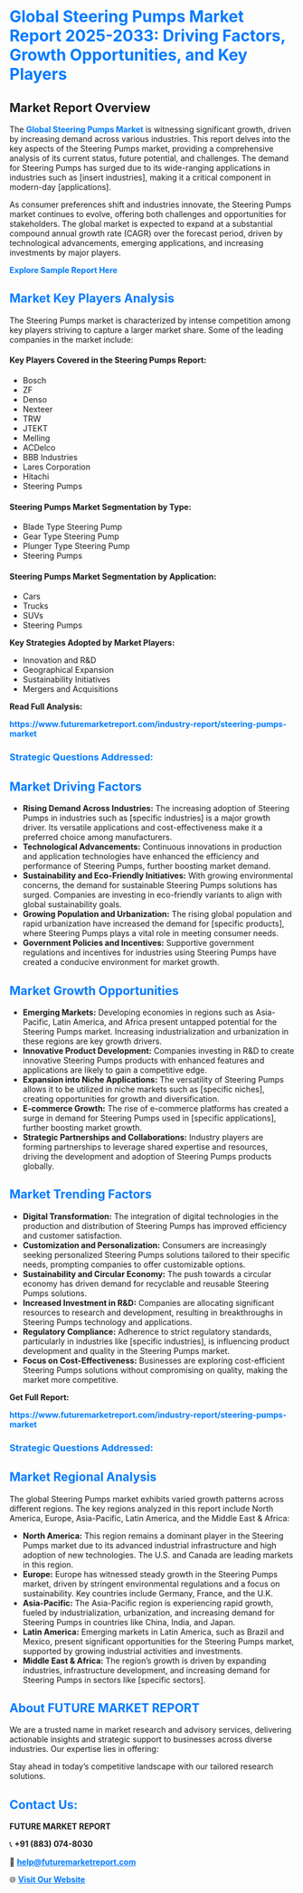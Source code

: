 <h1 style="color: #007BFF;">Global Steering Pumps Market Report 2025-2033: Driving Factors, Growth Opportunities, and Key Players</h1>

<section id="overview">
<h2>Market Report Overview</h2>
<p>The <a href="https://www.futuremarketreport.com/industry-report/steering-pumps-market" style="color: #007BFF; text-decoration: none;"><strong>Global Steering Pumps Market</strong></a> is witnessing significant growth, driven by increasing demand across various industries. This report delves into the key aspects of the Steering Pumps market, providing a comprehensive analysis of its current status, future potential, and challenges. The demand for Steering Pumps has surged due to its wide-ranging applications in industries such as [insert industries], making it a critical component in modern-day [applications].</p>
<p>As consumer preferences shift and industries innovate, the Steering Pumps market continues to evolve, offering both challenges and opportunities for stakeholders. The global market is expected to expand at a substantial compound annual growth rate (CAGR) over the forecast period, driven by technological advancements, emerging applications, and increasing investments by major players.</p>
</section>

<section id="overview">
<p><a href="https://www.futuremarketreport.com/request-sample/reportId=110227" style="color: #007BFF; text-decoration: none;"><strong>Explore Sample Report Here</strong></a></p>
</section>

<section id="key-players">
<h2 style="color: #007BFF;">Market Key Players Analysis</h2>
<p>The Steering Pumps market is characterized by intense competition among key players striving to capture a larger market share. Some of the leading companies in the market include:</p>
<h4>Key Players Covered in the Steering Pumps Report:</h4>
<ul><li>Bosch</li><li>ZF</li><li>Denso</li><li>Nexteer</li><li>TRW</li><li>JTEKT</li><li>Melling</li><li>ACDelco</li><li>BBB Industries</li><li>Lares Corporation</li><li>Hitachi</li><li>Steering Pumps</li></ul>
<h4>Steering Pumps Market Segmentation by Type:</h4>
<ul><li>Blade Type Steering Pump</li><li>Gear Type Steering Pump</li><li>Plunger Type Steering Pump</li><li>Steering Pumps</li></ul>

<h4>Steering Pumps Market Segmentation by Application:</h4>
<ul><li>Cars</li><li>Trucks</li><li>SUVs</li><li>Steering Pumps</li></ul>
<p><strong>Key Strategies Adopted by Market Players:</strong></p>
<ul>
<li>Innovation and R&D</li>
<li>Geographical Expansion</li>
<li>Sustainability Initiatives</li>
<li>Mergers and Acquisitions</li>
</ul>
</section>

<section>
<p><strong>Read Full Analysis: </strong></p><a href="https://www.futuremarketreport.com/industry-report/steering-pumps-market" style="color: #007BFF; text-decoration: none;"><strong>https://www.futuremarketreport.com/industry-report/steering-pumps-market</strong></a>
<h3 style="color: #007BFF;">Strategic Questions Addressed:</h3>
</section>

<section id="driving-factors">
<h2 style="color: #007BFF;">Market Driving Factors</h2>
<ul>
<li><strong>Rising Demand Across Industries:</strong> The increasing adoption of Steering Pumps in industries such as [specific industries] is a major growth driver. Its versatile applications and cost-effectiveness make it a preferred choice among manufacturers.</li>
<li><strong>Technological Advancements:</strong> Continuous innovations in production and application technologies have enhanced the efficiency and performance of Steering Pumps, further boosting market demand.</li>
<li><strong>Sustainability and Eco-Friendly Initiatives:</strong> With growing environmental concerns, the demand for sustainable Steering Pumps solutions has surged. Companies are investing in eco-friendly variants to align with global sustainability goals.</li>
<li><strong>Growing Population and Urbanization:</strong> The rising global population and rapid urbanization have increased the demand for [specific products], where Steering Pumps plays a vital role in meeting consumer needs.</li>
<li><strong>Government Policies and Incentives:</strong> Supportive government regulations and incentives for industries using Steering Pumps have created a conducive environment for market growth.</li>
</ul>
</section>

<section id="growth-opportunities">
<h2 style="color: #007BFF;">Market Growth Opportunities</h2>
<ul>
<li><strong>Emerging Markets:</strong> Developing economies in regions such as Asia-Pacific, Latin America, and Africa present untapped potential for the Steering Pumps market. Increasing industrialization and urbanization in these regions are key growth drivers.</li>
<li><strong>Innovative Product Development:</strong> Companies investing in R&D to create innovative Steering Pumps products with enhanced features and applications are likely to gain a competitive edge.</li>
<li><strong>Expansion into Niche Applications:</strong> The versatility of Steering Pumps allows it to be utilized in niche markets such as [specific niches], creating opportunities for growth and diversification.</li>
<li><strong>E-commerce Growth:</strong> The rise of e-commerce platforms has created a surge in demand for Steering Pumps used in [specific applications], further boosting market growth.</li>
<li><strong>Strategic Partnerships and Collaborations:</strong> Industry players are forming partnerships to leverage shared expertise and resources, driving the development and adoption of Steering Pumps products globally.</li>
</ul>
</section>

<section id="trending-factors">
<h2 style="color: #007BFF;">Market Trending Factors</h2>
<ul>
<li><strong>Digital Transformation:</strong> The integration of digital technologies in the production and distribution of Steering Pumps has improved efficiency and customer satisfaction.</li>
<li><strong>Customization and Personalization:</strong> Consumers are increasingly seeking personalized Steering Pumps solutions tailored to their specific needs, prompting companies to offer customizable options.</li>
<li><strong>Sustainability and Circular Economy:</strong> The push towards a circular economy has driven demand for recyclable and reusable Steering Pumps solutions.</li>
<li><strong>Increased Investment in R&D:</strong> Companies are allocating significant resources to research and development, resulting in breakthroughs in Steering Pumps technology and applications.</li>
<li><strong>Regulatory Compliance:</strong> Adherence to strict regulatory standards, particularly in industries like [specific industries], is influencing product development and quality in the Steering Pumps market.</li>
<li><strong>Focus on Cost-Effectiveness:</strong> Businesses are exploring cost-efficient Steering Pumps solutions without compromising on quality, making the market more competitive.</li>
</ul>
</section>

<section>
<p><strong>Get Full Report: </strong></p><a href="https://www.futuremarketreport.com/industry-report/steering-pumps-market" style="color: #007BFF; text-decoration: none;"><strong>https://www.futuremarketreport.com/industry-report/steering-pumps-market</strong></a>
<h3 style="color: #007BFF;">Strategic Questions Addressed:</h3>
</section>


<section id="regional-analysis">
<h2 style="color: #007BFF;">Market Regional Analysis</h2>
<p>The global Steering Pumps market exhibits varied growth patterns across different regions. The key regions analyzed in this report include North America, Europe, Asia-Pacific, Latin America, and the Middle East & Africa:</p>
<ul>
<li><strong>North America:</strong> This region remains a dominant player in the Steering Pumps market due to its advanced industrial infrastructure and high adoption of new technologies. The U.S. and Canada are leading markets in this region.</li>
<li><strong>Europe:</strong> Europe has witnessed steady growth in the Steering Pumps market, driven by stringent environmental regulations and a focus on sustainability. Key countries include Germany, France, and the U.K.</li>
<li><strong>Asia-Pacific:</strong> The Asia-Pacific region is experiencing rapid growth, fueled by industrialization, urbanization, and increasing demand for Steering Pumps in countries like China, India, and Japan.</li>
<li><strong>Latin America:</strong> Emerging markets in Latin America, such as Brazil and Mexico, present significant opportunities for the Steering Pumps market, supported by growing industrial activities and investments.</li>
<li><strong>Middle East & Africa:</strong> The region’s growth is driven by expanding industries, infrastructure development, and increasing demand for Steering Pumps in sectors like [specific sectors].</li>
</ul>
</section>

<footer>
<h2 style="color: #007BFF;">About FUTURE MARKET REPORT</h2>
<p>We are a trusted name in market research and advisory services, delivering actionable insights and strategic support to businesses across diverse industries. Our expertise lies in offering:</p>

<p>Stay ahead in today’s competitive landscape with our tailored research solutions.</p>

<h2 style="color: #007BFF;">Contact Us:</h2>
<p><strong>FUTURE MARKET REPORT</strong></p>
<p>📞 <strong>+91 (883) 074-8030</strong></p>
<p>📧 <strong><a href="mailto:help@futuremarketreport.com" style="color: #007BFF;">help@futuremarketreport.com</a></strong></p>
<p>🌐 <strong><a href="https://www.futuremarketreport.com/" style="color: #007BFF;">Visit Our Website</a></strong></p>
</footer>
